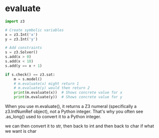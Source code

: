 # evaluate

```py
import z3

# Create symbolic variables
x = z3.Int('x')
y = z3.Int('y')

# Add constraints
s = z3.Solver()
s.add(x > 0)
s.add(x < 10)
s.add(y == x + 1)

if s.check() == z3.sat:
    m = s.model()
    # m.evaluate(x) might return 1
    # m.evaluate(y) would then return 2
    print(m.evaluate(x))  # Shows concrete value for x
    print(m.evaluate(y))  # Shows concrete value for y
```

When you use m.evaluate(), it returns a Z3 numeral (specifically a z3.IntNumRef object), not a Python integer. That's why you often see .as_long() used to convert it to a Python integer.

we can then convert it to str, then back to int and then back to char if what we want is char

